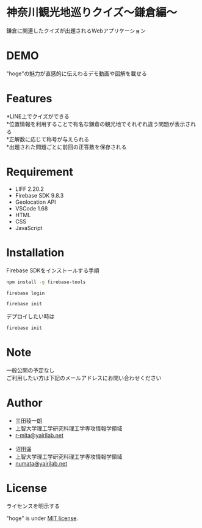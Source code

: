 # 神奈川観光地巡りクイズ〜鎌倉編〜

鎌倉に関連したクイズが出題されるWebアプリケーション

# DEMO

"hoge"の魅力が直感的に伝えわるデモ動画や図解を載せる

# Features
*LINE上でクイズができる<br>
*位置情報を利用することで有名な鎌倉の観光地でそれぞれ違う問題が表示される<br>
*正解数に応じて称号が与えられる<br>
*出題された問題ごとに前回の正答数を保存される


# Requirement

* LIFF 2.20.2
* Firebase SDK 9.8.3
* Geolocation API
* VSCode 1.68
* HTML
* CSS
* JavaScript

# Installation
Firebase SDKをインストールする手順
```bash
npm install -g firebase-tools
```
```bash
firebase login
```
```bash
firebase init
```
デプロイしたい時は
```bash
firebase init
```
# Note

一般公開の予定なし<br>
ご利用したい方は下記のメールアドレスにお問い合わせください

# Author

* 三田稜一朗
* 上智大学理工学研究科理工学専攻情報学領域
* r-mita@yairilab.net<br><br>
* 沼田遥
* 上智大学理工学研究科理工学専攻情報学領域
* numata@yairilab.net

# License
ライセンスを明示する

"hoge" is under [MIT license](https://en.wikipedia.org/wiki/MIT_License).

